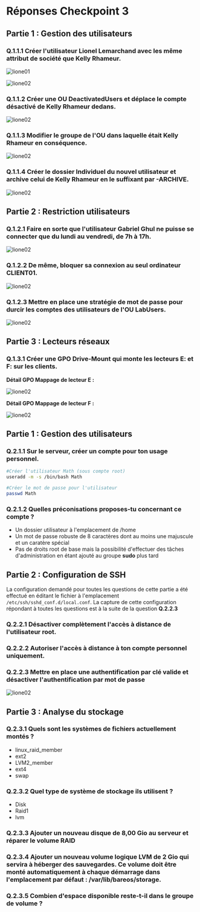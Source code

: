 # Réponses Checkpoint 3

## Partie 1 : Gestion des utilisateurs

### Q.1.1.1 Créer l'utilisateur Lionel Lemarchand avec les même attribut de société que Kelly Rhameur.

![lione01](https://github.com/Tr3n4rT/TSSR-CHECKPOINT-3-Mathieu-Leroux/blob/main/images/lionel01.png)

![lione02](https://github.com/Tr3n4rT/TSSR-CHECKPOINT-3-Mathieu-Leroux/blob/main/images/lionel02.png)


### Q.1.1.2 Créer une OU DeactivatedUsers et déplace le compte désactivé de Kelly Rhameur dedans. 

![lione02](https://github.com/Tr3n4rT/TSSR-CHECKPOINT-3-Mathieu-Leroux/blob/main/images/desactivatedgroup.png)

### Q.1.1.3 Modifier le groupe de l'OU dans laquelle était Kelly Rhameur en conséquence.

![lione02](https://github.com/Tr3n4rT/TSSR-CHECKPOINT-3-Mathieu-Leroux/blob/main/images/groupelionel.png)

### Q.1.1.4 Créer le dossier Individuel du nouvel utilisateur et archive celui de Kelly Rhameur en le suffixant par -ARCHIVE.

![lione02](https://github.com/Tr3n4rT/TSSR-CHECKPOINT-3-Mathieu-Leroux/blob/main/images/dossier-individuel.png)

## Partie 2 : Restriction utilisateurs

### Q.1.2.1 Faire en sorte que l'utilisateur Gabriel Ghul ne puisse se connecter que du lundi au vendredi, de 7h à 17h.

![lione02](https://github.com/Tr3n4rT/TSSR-CHECKPOINT-3-Mathieu-Leroux/blob/main/images/logonhoursGG.png)

### Q.1.2.2 De même, bloquer sa connexion au seul ordinateur CLIENT01.

![lione02](https://github.com/Tr3n4rT/TSSR-CHECKPOINT-3-Mathieu-Leroux/blob/main/images/computer-restricGG.png)

### Q.1.2.3 Mettre en place une stratégie de mot de passe pour durcir les comptes des utilisateurs de l'OU LabUsers.

![lione02](https://github.com/Tr3n4rT/TSSR-CHECKPOINT-3-Mathieu-Leroux/blob/main/images/acconthardpasswd.png)

## Partie 3 : Lecteurs réseaux

### Q.1.3.1 Créer une GPO Drive-Mount qui monte les lecteurs E: et F: sur les clients.

__Détail GPO Mappage de lecteur E :__

![lione02](https://github.com/Tr3n4rT/TSSR-CHECKPOINT-3-Mathieu-Leroux/blob/main/images/mappage-E.png)

__Détail GPO Mappage de lecteur F :__

![lione02](https://github.com/Tr3n4rT/TSSR-CHECKPOINT-3-Mathieu-Leroux/blob/main/images/mappage-F.png)

## Partie 1 : Gestion des utilisateurs

### Q.2.1.1 Sur le serveur, créer un compte pour ton usage personnel.

```bash
#Créer l'utilisateur Math (sous compte root)
useradd -m -s /bin/bash Math

#Créer le mot de passe pour l'utilisateur
passwd Math
```

### Q.2.1.2 Quelles préconisations proposes-tu concernant ce compte ?
- Un dossier utilisateur à l'emplacement de /home
- Un mot de passe robuste de 8 caractères dont au moins une majuscule et un caratère spécial
- Pas de droits root de base mais la possibilité d'effectuer des tâches d'administration en étant ajouté au groupe __sudo__ plus tard

## Partie 2 : Configuration de SSH
La configuration demandé pour toutes les questions de cette partie a été effectué en éditant le fichier à l'emplacement `/etc/ssh/sshd_conf.d/local.conf`. La capture de cette configuration répondant à toutes les questions est à la suite de la question __Q.2.2.3__

### Q.2.2.1 Désactiver complètement l'accès à distance de l'utilisateur root.
### Q.2.2.2 Autoriser l'accès à distance à ton compte personnel uniquement.
### Q.2.2.3 Mettre en place une authentification par clé valide et désactiver l'authentification par mot de passe

![lione02](https://github.com/Tr3n4rT/TSSR-CHECKPOINT-3-Mathieu-Leroux/blob/main/images/configuration-ssh.png)


## Partie 3 : Analyse du stockage

### Q.2.3.1 Quels sont les systèmes de fichiers actuellement montés ?
- linux_raid_member
- ext2
- LVM2_member
- ext4
- swap

### Q.2.3.2 Quel type de système de stockage ils utilisent ?
- Disk
- Raid1
- lvm

### Q.2.3.3 Ajouter un nouveau disque de 8,00 Gio au serveur et réparer le volume RAID

### Q.2.3.4 Ajouter un nouveau volume logique LVM de 2 Gio qui servira à héberger des sauvegardes. Ce volume doit être monté automatiquement à chaque démarrage dans l'emplacement par défaut : /var/lib/bareos/storage.

### Q.2.3.5 Combien d'espace disponible reste-t-il dans le groupe de volume ?
